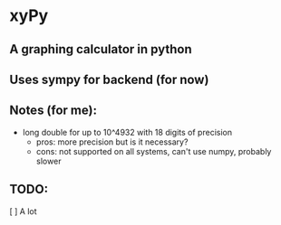 # xyPy
## A graphing calculator in python
## Uses sympy for backend (for now)

## Notes (for me):
* long double for up to 10^4932 with 18 digits of precision
    * pros: more precision but is it necessary?
    * cons: not supported on all systems, can't use numpy, probably slower

## TODO:
[ ] A lot